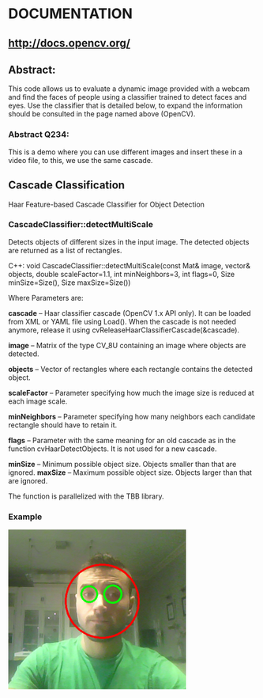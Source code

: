 # DOCUMENTATION

## http://docs.opencv.org/

## Abstract:

This code allows us to evaluate a dynamic image provided with a webcam and find the faces of people using a classifier trained to detect faces and eyes. Use the classifier that is detailed below, to expand the information should be consulted in the page named above (OpenCV).

### Abstract Q234:

This is a demo where you can use different images and insert these in a video file, to this, we use the same cascade.

## Cascade Classification

Haar Feature-based Cascade Classifier for Object Detection

### CascadeClassifier::detectMultiScale

Detects objects of different sizes in the input image. The detected objects are returned as a list of rectangles.

C++: void CascadeClassifier::detectMultiScale(const Mat& image, vector<Rect>& objects, double scaleFactor=1.1, int minNeighbors=3, int flags=0, Size minSize=Size(), Size maxSize=Size())

Where Parameters are:	

**cascade** – Haar classifier cascade (OpenCV 1.x API only). It can be loaded from XML or YAML file using Load(). When the cascade is not needed anymore, release it using cvReleaseHaarClassifierCascade(&cascade).

**image** – Matrix of the type CV_8U containing an image where objects are detected.

**objects** – Vector of rectangles where each rectangle contains the detected object.

**scaleFactor** – Parameter specifying how much the image size is reduced at each image scale.

**minNeighbors** – Parameter specifying how many neighbors each candidate rectangle should have to retain it.

**flags** – Parameter with the same meaning for an old cascade as in the function cvHaarDetectObjects. It is not used for a new cascade.

**minSize** – Minimum possible object size. Objects smaller than that are ignored.
**maxSize** – Maximum possible object size. Objects larger than that are ignored.

The function is parallelized with the TBB library.

### Example

![EXAMPLE](/img/exampleFD.png)









